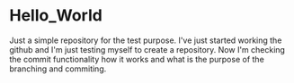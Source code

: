 # Hello_World
Just a simple repository for the test purpose.
I've just started working the github and I'm just testing myself to create a repository.
Now I'm checking the commit functionality how it works and what is the purpose of the branching and commiting.
